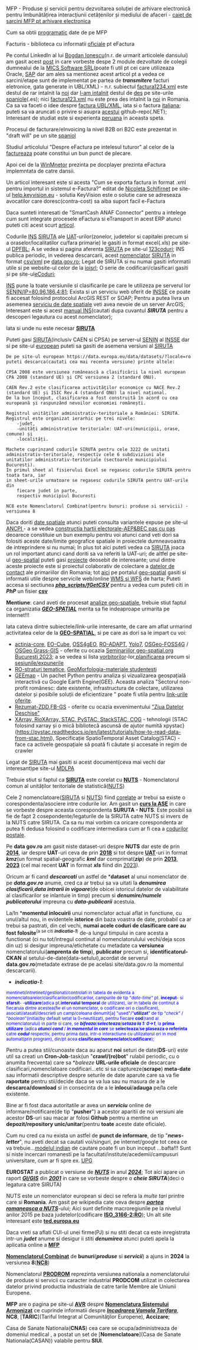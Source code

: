 MFP - Produse și servicii pentru dezvoltarea soluției de arhivare electronică pentru îmbunătățirea interacțiunii cetățenilor și mediului de afaceri - [caiet de sarcini MFP pt arhivare electronica](https://mfinante.gov.ro/documents/35673/5542684/csac676660_12012022.pdf)

Cum sa obtii [programatic](https://rstforums.com/forum/topic/94371-cum-s%C4%83-ob%C8%9Bii-programatic-date-de-pe-mfinante/) date de pe MFP

Facturis - biblioteca cu informatii [oficiale](https://facturis-online.ro/e-factura/biblioteca-cu-informatii-oficiale-despre-formatul-xml-pentru-e-factura.html) pt eFactura

Pe contul LinkedIn al lui [Bogdan Ionescu](https://www.google.com/search?sca_esv=600253289&rlz=1C1JJTC_enRO1087RO1087&sxsrf=ACQVn09Ri6SbJeUDbhufpGF64syYGF8FTA:1705858760352&q=factura1234.xml&tbm=isch&source=lnms&sa=X&ved=2ahUKEwiQ-8mLg--DAxVWSfEDHcFuApkQ0pQJegQIDhAB&biw=1850&bih=875&dpr=1#imgrc=g7GxgzHF8CPy1M)(n.r. de urmarit articolele dansului) am gasit acest [post](https://www.linkedin.com/posts/bogdan-ionescu-657a785b_einvoice-efactura-anaf-activity-7126192250811789313-mjKp/?originalSubdomain=ro) in care vorbeste despe 2 module dezvoltate de colegii dumnealui de la  [MICS Software SRL](https://www.mics.ro/mcs/software)(poate fi util pt cei care utilizeaza Oracle, [SAP](https://e-factura-sap.ro/) dar am ales sa mentionez acest articol pt a vedea ce sarcini/etape sunt de implementat pe partea de ***transmitere*** facturi eletronice, gata generate in UBL/XML) - n.r. subiectul [factura1234.xml](https://www.agenciatributaria.es/static_files/AEAT/Contenidos_Comunes/La_Agencia_Tributaria/Modelos_y_formularios/Suministro_inmediato_informacion/FicherosSuministros/V_1_1/SII_Descripcion_ServicioWeb_v1.1.pdf) este destul de rar intalnit la [noi](https://www.fiscalitatea.ro/e-factura-2024-ghid-complet-23143/) dar [l-am intalnit](https://ecosio.com/en/blog/e-invoices-in-spain-facturae-and-faceb2b/) destul de [des](https://www.hispamer.es/factura-electronica-en-formato-ubl/16918) pe site-urile [spaniole](https://learn.microsoft.com/es-es/dynamics365/fin-ops-core/dev-itpro/analytics/er-quick-start3-customize-report)(.es); nici [factura123.xml](https://www.tdec.ro/ghid#4) nu este prea des intalnit la [noi](https://docplayer.ro/139202398-Metode-api-integrare-fgo-v-2-8-cuprins-istoric-versiuni-2-introducere-2-apelare-4-nomenclatoare-4-factura-4-emitere-4-print-6-s.html) in Romania. Ca sa va faceti o idee despre [factura UBL/XML](https://fliphtml5.com/mnzz/lxmw/basic/51-100), iata si o factura [italiana](https://tecnologiaacien.blogspot.com/2014/10/como-hacer-una-factura-electronica-iii.html); puteti sa va aruncati o privire si asupra [acestui](https://github.com/thejhorse/SUNAT-UBL-2.1-XML-Firmador/releases) github-repo(.NET);
Interesant de studiat este si experienta [peruana](https://www.contadoresyempresas.com.pe/principales-aspectos-de-la-xml-en-la-facturacion-electronica/) in aceasta speta.

Procesul de facturare/eInvoicing la nivel B2B ori B2C este prezentat in "draft will" pe un site [spaniol](https://www.invopop.com/blog/spain-draft-royal-decree-b2b-e-invoicing)

Studiul articolului "Despre eFactura pe intelesul tuturor" al celor de la [factureaza](https://blog.factureaza.ro/e-factura-este/) poate constitui un bun punct de plecare.

Apoi cei de la [WinMnetor](https://github.com/thejhorse/SUNAT-UBL-2.1-XML-Firmador/releases) prezinta pe docplayer prezinta eFactura implemntata de catre dansii.

Un articol interesant este si acesta "Cum se exporta factura in format .xml pentru importul in sistemul e-Factura?" editat de [Nicoleta Schifirnet](http://help.keyvision.eu/en/articles/6349012-cum-se-exporta-factura-in-format-xml-pentru-importul-in-sistemul-e-factura) pe site-ul [help.keyvision.eu](http://help.keyvision.eu) - solutia KeyVision este o solutie care se adreseaza avocatilor care doresc(contra-cost) sa aiba suport facil e-Factura

Daca sunteti interesati de "SmartCash ANAF Connector" pentru a intelege cum sunt integrate procesele eFactura si eTransport in acest ERP atunci puteti citi acest scurt [articol](https://www.magister.ro/implementarea-efactura-si-etransport-din-smartcash-rms-schimba-regulile-jocului-pentru-comercianti/).

Codurile [INS](https://insse.ro/cms/files/siruta/Metodologie.doc) [SIRUTA](https://siruta.nxm.ro/) ale [UAT](https://ro.wikipedia.org/wiki/SIRUTA)-urilor(zonelor, judetelor si capitalei precum si a oraselor/localitatilor cu/fara primarie) le gasiti in format excel(.xls) pe site-ul [DPFBL](http://www.dpfbl.mdrap.ro/cod_siruta_uat-uri.html); A se vedea si pagina aferenta [SIRUTA](https://insse.ro/cms/files/legislatie/Initiative%20legislative/2022/PSNA_2022_13.12.2021.pdf) pe site-ul [123coduri](https://www.123coduri.ro/cauta-in-baza-de-date-coduri-siruta.php?vcodg1=7); INS publica periodic, in vederea descarcarii,  acest [nomenclator](https://data.gov.ro/dataset/siruta-an-2023/resource/a43597c1-6af9-4ca9-adb7-0b5c7873d8fa) [SIRUTA](https://data.gov.ro/dataset/siruta-an-2023) in format [csv/xml](https://data.gov.ro/dataset/siruta-an-2023) pe [data.gov.ro](https://data.gov.ro/organization/institutul-national-de-statistica); Legat de SIRUTA si nu numai gasiti informatii utile si pe website-ul celor de la [ioisrl](https://ioisrl.ro/);
O serie de codificari/clasificari gasiti si pe site-ul[eCoduri](https://www.ecoduri.com/coduri-siruta.php);

[INS](https://data.gov.ro/dataset/siruta/resource/ed3f9ec6-8c12-4ba6-8688-74cadc69f14b) pune la toate versiunile si clasificarile pe care le utilizeza pe serverul lor [SENIN/IP=80.96.186.4:81](http://80.96.186.4:81/senin/classifications.htm?selectedClassification=&action=&classificationName=SIRUTA); Exista si un serviciu web oferit de [INSSE](https://webgis.insse.ro/servicii/rest/services/Operational/Localitati/MapServer/0) ce poate fi accesat folosind protocolul ArcGIS REST or SOAP;
Pentru a putea livra un asemenea [serviciu de date spatiale](https://lege5.ro/gratuit/geztmojwg4zdc/normele-tehnice-pentru-realizarea-seturilor-de-date-spatiale-aferente-planurilor-de-amenajare-a-teritoriului-judetean-din-15052023) veti avea nevoie de un server ArcGIS; Interesant este si acest [manual INS](https://insse.ro/cms/files/site_podca/actualizari/manual_preview%208.pdf)(cautati dupa cuvantul ***SIRUTA*** pentru a descoperi legautura cu acest nomenclator); 

Iata si unde nu este necesar [**SIRUTA**](https://smartcash.community/cum-sa-ma-pregatesc-pentru-e-factura-si-e-transport/)

Puteti gasi [SIRUTA](http://80.96.186.4:81/senin/classifications.htm?selectedClassification=&action=&classificationName=SIRUTA)(inclusiv CAEN si CPSA) pe server-ul [SENIN](http://80.96.186.4:81/senin/classifications.htm?selectedClassification=CPSA2008&action=structure) al [INSSE](https://bucuresti.insse.ro/produse-si-servicii/nomenclatoare-statistice/) dar si pe site-ul [european](https://data.europa.eu/data/datasets/?locale=ro) puteti sa gasiti de asemena versiuni al [SIRUTA](https://data.europa.eu/data/datasets/9f38f6fe-66a0-4e93-ae24-4272b91c9849?locale=es)

    De pe site-ul european https://data.europa.eu/data/datasets/?locale=ro puteti descarca(cautati cea mai recenta versiune) printe altele:
    
    CPSA 2008 este versiunea românească a clasificării la nivel european CPA 2008 (standard UE) și CPC versiunea 2 (standard ONU).
    
    CAEN Rev.2 este clasificarea activităților economice cu NACE Rev.2 (standard UE) și ISIC Rev.4 (standard ONU) la nivel național. 
    De la bun început, clasificarea a fost construită în acord cu cea europeană și raspunzând nevoilor economiei românești.
    
    Registrul unităților administrativ-teritoriale a României: SIRUTA.
    Registrul este organizat ierarhic pe trei nivele: 
        -judet, 
        -unități administrative teritoriale: UAT-uri(municipii, orase, comune) și 
        -localități.
    
    Machete cuprinzand codurile SIRUTA pentru cele 3222 de unitati administrativ-teritoriale, respectiv cele 6 subdiviziuni ale unitatilor administrativ-teritoriale (sectoarele municipiului Bucuresti). 
    In primul sheet al fisierului Excel se regasesc codurile SIRUTA pentru toata tara, iar 
    in sheet-urile urmatoare se regasesc codurile SIRUTA pentru UAT-urile din 
        fiecare judet in parte, 
        respectiv municipiul Bucuresti

    NC8 este Nomenclatorul Combinat(pentru bunuri: produse si servicii) - versiunea 8

Daca doriti [date spatiale](https://geo-spatial.org/proiecte/alegeri2019/part5.html) atunci puteti consulta variantele expuse pe site-ul [ANCPI ](https://geo-spatial.org/vechi/download/romania-seturi-vectoriale) - a se vedea [constructia hartii electorale-AEP&BEC pas cu pas](https://geo-spatial.org/proiecte/alegeri2019/part2.html) deoarece constituie un bun exemplu pentru voi atunci cand veti dori sa folositi aceste date/limite geografice spatiale in proiectele dumneavoastra de intreprindere si nu numai; In plus tot aici puteti vedea ca [SIRUTA](https://data.gov.ro/dataset/siruta) joaca un rol important atunci cand doriti sa va referiti la UAT-uri; de altfel pe site-ul [geo-spatial](https://geo-spatial.org/) puteti gasi [proiecte](https://geo-spatial.org/#despre) deosebit de interesante; unul dintre aceste proiecte este si proiectul colaborativ de colectare a [datelor de contact](https://docs.google.com/spreadsheets/d/1w-LlAOq8awziuYhuVH8d9H08FcdYNENw37rJk2Tmx3Q/edit?pli=1#gid=53477816) ale primariilor din Romania; tot [aici](https://github.com/geospatialorg) pe portalul [geo-spatial](https://geo-spatial.org/) gasiti si informatii utile despre servicile web/online [WMS si WFS](https://geo-spatial.org/vechi/download/seturi-date-geospatiale-locale) de harta; Puteti accesa si sectiunea [***php_scripts/fGetCSV***](https://github.com/stefanache/MFP-ANAF-RO/tree/main/php_scripts/fGetCSV) pentru a vedea cum puteti citi in ***PhP*** un fisier [**csv**](https://stefanache.github.io/MFP-ANAF-RO/php_scripts/fGetCSV/date_de_contact_localitati.csv)

**Mentiune**: cand aveti de procesat [analize geo-spatiale](https://mindthegraph.com/blog/ro/ce-este-analiza-geospatiala/),  trebuie stiut faptul ca  organizatia [***GEO-SPATIAL***](https://www.google.com/search?q=GEO-SPATIAL&lr=lang_ro&sca_esv=e91e320a5f7b7808&rlz=1C1JJTC_enRO1087RO1087&biw=1536&bih=762&tbs=lr%3Alang_1ro%2Cqdr%3Ay&sxsrf=ACQVn0-3ygUbPCx5r1-wkCWxfyZ8xJARXg%3A1713516077418&ei=LS4iZuCBGfatxc8PrpiA-Ak&udm=&ved=0ahUKEwigzPHo8M2FAxX2VvEDHS4MAJ8Q4dUDCBA&uact=5&oq=GEO-SPATIAL&gs_lp=Egxnd3Mtd2l6LXNlcnAiC0dFTy1TUEFUSUFMMgQQIxgnMgUQABiABDIIEAAYgAQYywEyCBAAGIAEGMsBMggQABiABBjLATIIEAAYgAQYywEyChAAGIAEGAoYywEyCBAAGIAEGMsBMggQABiABBjLATIIEAAYgAQYywFIphhQgQpY-xJwAXgAkAEAmAGCAaABjAiqAQMwLjm4AQPIAQD4AQGYAgmgAr0HwgILEAAYgAQYsAMYogTCAgsQABiwAxiiBBiJBcICCBAAGAgYDRgewgIGEAAYDRgewgIHEAAYgAQYDZgDAIgGAZAGA5IHAzEuOKAHoTE&sclient=gws-wiz-serp#ip=1) merita sa fie indeaproape urmarita pe internet!!!

Iata cateva dintre subiectele/link-urile interesante, de care am aflat urmarind activitatea celor de la [**GEO-SPATIAL**](https://geo-spatial.org/#evenimente), si pe care as dori sa le impart cu voi:

- [actinia-core](https://actinia-org.github.io/actinia-core/introduction/), [EO-Cube](https://eocube.ro/), [OSS4gEO](https://docs.google.com/presentation/d/1Bp0BQEMdAkYmiRKshIwZsTMGF0Mhfh4A_3GH8-KPNsg/edit#slide=id.g23c7e349b8b_0_1), [RO-ADAPT](http://193.26.129.161/despre-platforma.php), [Yolo7](https://pretalx.geo-spatial.org/media/seminar-bucuresti-2023/submissions/3WBGCQ/resources/Monitorizarea_impactului_traficului__6UqdoNr.pdf), [OSGeo-FOSS4G](https://foss4g.org/) / [OSGeo Grass-GIS](https://grass.osgeo.org/learn/) - oferite  cu ocazia [Seminariilor geo-spatial.org București 2023](https://www.youtube.com/watch?v=U41RDbsEx5o&t=1097s&ab_channel=TheGeospatial); a se vedea si lista [vorbitorilor](https://pretalx.geo-spatial.org/seminar-bucuresti-2023/speaker/)-lor,[planificarea](https://pretalx.geo-spatial.org/seminar-bucuresti-2023/schedule/) precum si [sesiunile/expunerile](https://pretalx.geo-spatial.org/seminar-bucuresti-2023/talk/)
- [RO-straturi tematice](https://www.geomorphologyonline.com/ro/), [GeoMorfologia-materiale studentesti](https://www.geomorphologyonline.com/taxonomy/term/64)
- [GEEmap](https://github.com/gee-community/geemap/tree/master/examples) - Un pachet Python pentru analiza și vizualizarea geospațială interactivă cu Google Earth Engine(GEE).
Aceasta analiza "Sectorul non-profit românesc: date existente, infrastructura de colectare, utilizarea datelor și posibile soluții de eficientizare " poate fi utila pentru [link-urile oferite](https://rafonline.org/wp-content/uploads/2023/01/Raport-infrastructuradate-sector-ONG_FDSC-2021-compressed.pdf).
- [Rezumat-ZDD](https://data.gov.ro/blog/rezumatul-intalnirii-publice-ziua-datelor-deschise-deschiderea-datelor-geospatiale),[FB-GS](https://www.facebook.com/geospatialorg/?locale=ro_RO) - oferite cu ocazia exvenimentului ["Ziua Datelor Deschise"](https://data.gov.ro/blog/ziua-datelor-deschise-deschiderea-datelor-geospatiale?fbclid=IwZXh0bgNhZW0CMTAAAR1E17DxFYXrXOWATJCTz1cklXtyPwhVN63T3JcsbpauddpbdoRNEL0rQag_aem_ASUvO4nOJOV_LXxujOi58DXTH6jW4unWrOPbVouYlmCtl11qYnezs8Pcg5K--bXNaA9c23fjm8qU9qJ6FVb_mYE5)
- [XArray, RioXArray, STAC, PySTAC, StackSTAC, COG](https://www.google.com/search?q=XArray%2C+RioXArray%2C+STAC%2C+PySTAC%2C+StackSTAC%2C+COG&rlz=1C1JJTC_enRO1087RO1087&oq=XArray%2C+RioXArray%2C+STAC%2C+PySTAC%2C+StackSTAC%2C+COG&gs_lcrp=EgZjaHJvbWUyBggAEEUYOdIBCDE3MDhqMGo3qAIAsAIA&sourceid=chrome&ie=UTF-8) - tehnologii [STAC folosind xarray și o mică bibliotecă ascunsă de ajutor numită xpystac}(https://pystac.readthedocs.io/en/latest/tutorials/how-to-read-data-from-stac.html),
Specificație SpatioTemporal Asset Catalog(STAC) - face ca activele geospațiale să poată fi căutate și accesate in regim de crawler

Legat de [SIRUTA](https://insse.ro/cms/sites/default/files/field/publicatii/tendinte_sociale_2.pdf) mai gasiti si acest document(ceva mai vechi dar interesant)pe site-ul [MDLPA](https://www.mdlpa.ro/uploads/articole/attachments/64d0a28762583720581068.pdf)

Trebuie stiut si faptul ca [**SIRUTA**](https://www.savastan.ro/noutati.htm) este corelat cu [**NUTS**](https://www.europarl.europa.eu/factsheets/ro/sheet/99/nomenclatorul-comun-al-unitatilor-teritoriale-de-statistica-nuts-) - Nomenclatorul comun al unităților teritoriale de statistică([NUTS](https://data.europa.eu/data/datasets/?locale=ro&query=NUTS&page=1))

Cele 2 nomenclatoare([SIRUTA](https://insse.ro/cms/files/siruta/Metodologie.doc) si [NUTS](/https://www.mdlpa.ro/uploads/articole/attachments/64d0a28762583720581068.pdf)) fiind [corelate](https://www.europarl.europa.eu/factsheets/ro/sheet/99/nomenclatorul-comun-al-unitatilor-teritoriale-de-statistica-nuts-) ar trebui sa existe o corespondenta/asociere intre codurile lor. Am gasit un [**curs la ASE**](https://www.academia.edu/10165877/Demografie_Curs_9) in care se vorbeste despre aceasta corespondenta **SURUTA - NUTS**. Este posibil sa fie de fapt 2 cosepondente/legaturile de la SIRUTA catre NUTS si invers de la NUTS catre SIRUTA. Ca sa nu mai vorbim ca oricare corespondenta ar putea fi dedusa folosind o codificare intermediara cum ar fi cea a [codurilor postale](https://data.gov.ro/dataset/coduri-postale-romania). 

Pe **data gov.ro** am gasit niste dataset-uri despre **NUTS** dar este de prin [**2014**](https://data.gov.ro/de/organization/69b42836-06e6-4977-82a9-46e8188b3807?tags=NUTS&page%253D1=&res_format=kmz&_tags_limit=0), iar despre **UAT**-uri ceva de prin [**2018**](https://data.gov.ro/dataset?tags=limite+unitati+administrative&res_format=xls) si tot despre [**UAT**](https://data.gov.ro/dataset?res_format=kmz&_res_format_limit=0)-uri in format ***kmz***(un format spatial-geografic ***kml*** dar comprimat(***zip***) de prin [**2013**](https://data.gov.ro/dataset/unitati-administrativ-teritoriale), [**2023**](https://data.gov.ro/dataset?res_format=kmz&_res_format_limit=0) (cel mai recent **UAT** in format ***xls*** fiind din [2023](https://data.gov.ro/dataset?tags=unitati+administrativ+teritoriale)). 

Oricum ar fi cand ***descarcati*** un astfel de ***dataset** al unui nomenclator de pe ***data.gov.ro*** anume, cred ca ar trebui sa va uitati la ***denumirea clasificarii***,***data intrarii in vigoare***(de obicei istoricul datelor de valabilitate al clasificarilor se inlantuie in timp) precum si ***denumire/numele publicatorului*** impreuna cu ***data-publicarii*** acestuia. 

La/In ***momentul inlocuirii** unui nomenclator actual aflat in functiune,   cu unul/altul nou, in evidentele **istorice** din baza voastra de date,  probabil ca ar trebui sa pastrati, din cel vechi, **numai acele coduri de clasificare care au fost folosite**<sup>(a se citi ***indicatia-1***)</sup> de-a lungul timpului in care acesta a functionat (ci nu tot/intregul continut al nomenclatorulului vechi/deja scos din uz) si desigur impreuna/etichetate cu metadate ca **versiunea** nomenclatorului(**amprenta de timp**), **publicator** precum si, **identificatorul-CKAN** al setului-de-date(data-setului),acordat de serverul **data.gov.ro**(metadate extrase de pe acelasi site/data.gov.ro la momentul descarcarii).

- ***indicatia-1***: 

<sup style="color:blue;">mentineti/intretineti/gestionati/controlati in tabela de evidenta a nomenclatoarelor/clasificarilor/codificarilor,
campurile de tip "*date-time*" pt. **inceput**- si **sfarsit**- -**utilizare**(adica pt.**intervalul temporal** de utilizare), iar in tabela 
de continut a fiecaruia dintre acestea(fie el un nomenclator, o codificare ori o clasificare), asociati/atasati/descrieti un camp/coloana 
denumit[a] "used"/"**utilizat**" de tip "*check*" / "*boolean*"(initial/by default setat la 0=neutilizat), pentru fiecare **cod**(rand al nomenclatorului) in parte si care,
se ***bifeaza***/***selecteaza***/***setaza la 1: 0->1***, la **prima utilizare**
(adica ***atunci cand*** / ***in momentul in care***  se  **selecteaza**/**se plaseaza o referinta**  catre ***codul*** respectiv, pentru prima data, intr-o interactiune cu utilizatorul ori in mod automat(prin program), 
din/pt acea **clasificare/nomenclator/codificare**);</sup>

Pentru a putea stii/cunoaste daca au aparut **noi** seturi de date(**DS**-uri) este util sa creati un **Cron-Job**-task(un "**crawl/(ro)bot**" rulabil periodic, cu o anumita frecventa) care sa **baleeze* **URL-urile oficiale** de descarcare clasificari,nomenclatoare codificari...etc si sa captureze(**scrape**) **meta-date** sau informatii descriptive despre seturile de date aparute care sa va fie **raportate** pentru stii/decide daca se va lua sau nu masura de a le **descarca/download** si in consecinta de a le **inlocui**/**adauga** pe/la cele existente.

Bine ar fi fost daca autoritatile ar avea un ***serviciu*** online de informare/notificare(de tip "**pusher**") a acestor aparitii de noi versiuni ale acestor **DS**-uri sau macar ar folosi **Github** pentru a mentine un **depozit/repository unic/unitar**(pentru **toate** aceste date oficiale). 

Cum nu cred ca nu exista un astfel de **punct de informare**, de tip "***news-letter***", nu aveti decat sa cautati voi/singuri, pe internet/google tot ceea ce va trebuie...[modelul indian](https://gist.github.com/sainathadapa/72a2412f512dde220307b1f907dc62f6) de cautare  poate fi un bun inceput ...bafta!!!
Sunt si niste incercari romanesti pe la facultati/institute/acedemii/campusuri universitare, cum ar fi spre ex. [UPG](https://sites.google.com/upg-ploiesti.ro/resurse-se/alte-resurse/surse-de-date)

**EUROSTAT** a publicat o versiune de [***NUTS***](https://en.wikipedia.org/wiki/Nomenclature_of_Territorial_Units_for_Statistics) in anul [***2024***](https://ec.europa.eu/eurostat/web/nuts/overview); Tot aici apare un raport [***GI/GIS***](https://ec.europa.eu/eurostat/web/main/search/-/search/estatsearchportlet_WAR_estatsearchportlet_INSTANCE_bHVzuvn1SZ8J?text=SIRUTA) din [***2001***](https://ec.europa.eu/eurostat/documents/3888793/5813309/KS-AN-01-019-EN.PDF.pdf/1af7d8e2-54a5-42c5-ba07-e7b2b323eecf?t=1414778786000) in care se vorbeste despre o ***cheie SIRUTA***(deci o legatura catre SIRUTA)

NUTS este un nomenclator european si deci se refera la *multe tari* printre care si **Romania**. Am gasit pe wikipedia cate ceva despre [***partea romaneasca a NUTS***](https://ro.wikipedia.org/wiki/Nomenclatura_unit%C4%83%C8%9Bilor_teritoriale_pentru_statistic%C4%83_din_Rom%C3%A2nia)-ului; Aici sunt definite macroregiunile pe la nivelul anilor 2015 pe baza judetelor(codificare [**ISO_3166-2:RO**](https://ro.wikipedia.org/wiki/ISO_3166-2:RO)); Un alt site interesant este [**ted.europa.eu**](https://ted.europa.eu/en/search/result?FT=Romania&search-scope=ACTIVE&scope=ACTIVE&onlyLatestVersions=false&sortColumn=publication-number&sortOrder=DESC&page=2&simpleSearchRef=true)

Daca vreti sa aflati CUI-ul unei firme(PJ) si nu stiti decat ca este inregistrata intr-un ***judet*** anume si desigur ii stiti ***denumirea*** atunci puteti apela la aplicatia online a [**MFP**](https://mfinante.gov.ro/info-pj-selectie-nume-si-judet)

[**Nomenclatorul Combinat**](https://data.europa.eu/data/datasets/?locale=ro&dataScope=countryData&country=countryData&query=NC8&page=1) de **bunuri**(***produse*** si ***servicii***) a ajuns in **2024** la versiunea **8**([**NC8**](https://nc8.nxm.ro/))

Nomenclatorul [**PRODROM**](https://prodrom.nxm.ro/) reprezinta versiunea nationala a nomenclatorului de produse si servicii cu caracter industrial **PRODCOM** utilizat in colectarea datelor privind productia industriala de catre tarile Membre ale Uniunii Europene.

**MFP** are o pagina pe site-ul [**AVR**](https://www.customs.ro/) despre [**Nomenclatura Sistemului Armonizat**](https://www.customs.ro/agenti-economici/incadrare-tarifara) ce cuprinde informatii despre [***Incadrarea Vamala Tarifara***](https://www.customs.ro/agenti-economici/incadrare-tarifara), **NC8**, [**TARIC**](Tariful Integrat al Comunităţilor Europene), **Accizare**;

Casa de Sanate Nationala(**CNAS**) cea care se ocupa/administreaza de domeniul medical , a postat un set de [**Nomenclatoare**](Casa de Sanate Nationala(CASAN)) valabile pentru **SIUI**.



 
